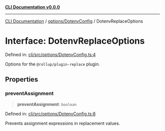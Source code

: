 [**CLI Documentation v0.0.0**](../../../README.md)

***

[CLI Documentation](../../../modules.md) / [options/DotenvConfig](../README.md) / DotenvReplaceOptions

# Interface: DotenvReplaceOptions

Defined in: [cli/src/options/DotenvConfig.ts:4](https://github.com/stonemjs/cli/blob/918c4879f2a7715f30d46038936ca1a10bb41202/src/options/DotenvConfig.ts#L4)

Options for the `@rollup/plugin-replace` plugin.

## Properties

### preventAssignment

> **preventAssignment**: `boolean`

Defined in: [cli/src/options/DotenvConfig.ts:8](https://github.com/stonemjs/cli/blob/918c4879f2a7715f30d46038936ca1a10bb41202/src/options/DotenvConfig.ts#L8)

Prevents assignment expressions in replacement values.

